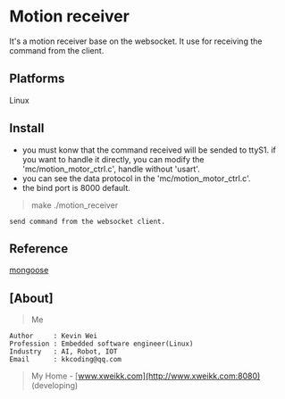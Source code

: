 # Motion receiver

It's a motion receiver base on the websocket. It use for receiving the command from the client.

## Platforms

Linux

## Install

 - you must konw that the command received will be sended to ttyS1. if you want to handle it directly, you can modify the 'mc/motion_motor_ctrl.c', handle without 'usart'.
 - you can see the data protocol in the 'mc/motion_motor_ctrl.c'.
 - the bind port is 8000 default.

> make
> ./motion_receiver

    send command from the websocket client.

## Reference

[mongoose](https://github.com/cesanta/mongoose)

## [About]
> Me

    Author     : Kevin Wei
    Profession : Embedded software engineer(Linux)
    Industry   : AI, Robot, IOT
    Email      : kkcoding@qq.com

> My Home - [www.xweikk.com](http://www.xweikk.com:8080) (developing)

